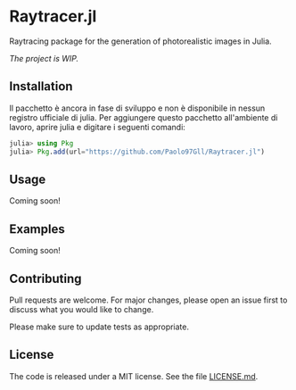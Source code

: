 # Raytracer.jl

Raytracing package for the generation of photorealistic images in Julia.

_The project is WIP._

## Installation

Il pacchetto è ancora in fase di sviluppo e non è disponibile in nessun registro ufficiale di julia. Per aggiungere questo pacchetto all'ambiente di lavoro, aprire julia e digitare i seguenti comandi:

```julia
julia> using Pkg
julia> Pkg.add(url="https://github.com/Paolo97Gll/Raytracer.jl")
```


## Usage

Coming soon!

## Examples

Coming soon!

## Contributing

Pull requests are welcome. For major changes, please open an issue first to discuss what you would like to change.

Please make sure to update tests as appropriate.

## License

The code is released under a MIT license. See the file [LICENSE.md](./LICENSE.md).

